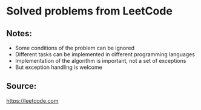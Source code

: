 # Solved problems from LeetCode

## Notes:
- Some conditions of the problem can be ignored
- Different tasks can be implemented in different programming languages
- Implementation of the algorithm is important, not a set of exceptions
- But exception handling is welcome

## Source:
<https://leetcode.com>

